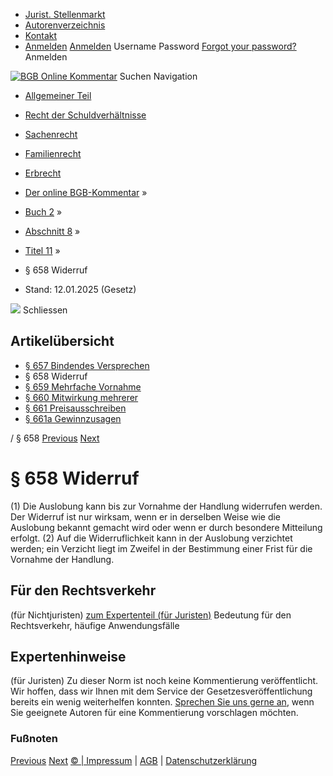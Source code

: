   * [Jurist. Stellenmarkt](https://bgb.kommentar.de/Buch-2/Abschnitt-8/Titel-11/</job-board> "Jurist. Stellenmarkt")
  * [Autorenverzeichnis](https://bgb.kommentar.de/Buch-2/Abschnitt-8/Titel-11/</Autorenverzeichnis> "Autorenverzeichnis")
  * [Kontakt](https://bgb.kommentar.de/Buch-2/Abschnitt-8/Titel-11/</Kontakt>)
  * [Anmelden](https://bgb.kommentar.de/Buch-2/Abschnitt-8/Titel-11/<#login> "show login form") [Anmelden](https://bgb.kommentar.de/Buch-2/Abschnitt-8/Titel-11/<#> "hide login form") Username Password
[Forgot your password?](https://bgb.kommentar.de/Buch-2/Abschnitt-8/Titel-11/</user/forgotpassword>) Anmelden 


[![BGB Online Kommentar](https://bgb.kommentar.de/extension/bgb/design/bgb/images/logo.png)](https://bgb.kommentar.de/Buch-2/Abschnitt-8/Titel-11/</> "BGB Online Kommentar")
Suchen
Navigation
  * [Allgemeiner Teil](https://bgb.kommentar.de/Buch-2/Abschnitt-8/Titel-11/</Buch-1>)
  * [Recht der Schuldverhältnisse](https://bgb.kommentar.de/Buch-2/Abschnitt-8/Titel-11/</Buch-2>)
  * [Sachenrecht](https://bgb.kommentar.de/Buch-2/Abschnitt-8/Titel-11/</Buch-3>)
  * [Familienrecht](https://bgb.kommentar.de/Buch-2/Abschnitt-8/Titel-11/</Buch-4>)
  * [Erbrecht](https://bgb.kommentar.de/Buch-2/Abschnitt-8/Titel-11/</Buch-5>)


  * [Der online BGB-Kommentar](https://bgb.kommentar.de/Buch-2/Abschnitt-8/Titel-11/</>) »
  * [Buch 2](https://bgb.kommentar.de/Buch-2/Abschnitt-8/Titel-11/</Buch-2>) »
  * [Abschnitt 8](https://bgb.kommentar.de/Buch-2/Abschnitt-8/Titel-11/</Buch-2/Abschnitt-8>) »
  * [Titel 11](https://bgb.kommentar.de/Buch-2/Abschnitt-8/Titel-11/</Buch-2/Abschnitt-8/Titel-11>) »
  * § 658 Widerruf 
  * Stand: 12.01.2025 (Gesetz) 


![](https://vg01.met.vgwort.de/na/1c9909529ead4f509072c06d9081a7d5)
Schliessen 
## Artikelübersicht
  * [ § 657 Bindendes Versprechen ](https://bgb.kommentar.de/Buch-2/Abschnitt-8/Titel-11/</Buch-2/Abschnitt-8/Titel-11/Bindendes-Versprechen>)
  * § 658 Widerruf 
  * [ § 659 Mehrfache Vornahme ](https://bgb.kommentar.de/Buch-2/Abschnitt-8/Titel-11/</Buch-2/Abschnitt-8/Titel-11/Mehrfache-Vornahme>)
  * [ § 660 Mitwirkung mehrerer ](https://bgb.kommentar.de/Buch-2/Abschnitt-8/Titel-11/</Buch-2/Abschnitt-8/Titel-11/Mitwirkung-mehrerer>)
  * [ § 661 Preisausschreiben ](https://bgb.kommentar.de/Buch-2/Abschnitt-8/Titel-11/</Buch-2/Abschnitt-8/Titel-11/Preisausschreiben>)
  * [ § 661a Gewinnzusagen ](https://bgb.kommentar.de/Buch-2/Abschnitt-8/Titel-11/</Buch-2/Abschnitt-8/Titel-11/Gewinnzusagen>)


/ § 658 
[Previous](https://bgb.kommentar.de/Buch-2/Abschnitt-8/Titel-11/</Buch-2/Abschnitt-8/Titel-11/Bindendes-Versprechen> "§ 657 Bindendes Versprechen") [Next](https://bgb.kommentar.de/Buch-2/Abschnitt-8/Titel-11/</Buch-2/Abschnitt-8/Titel-11/Mehrfache-Vornahme> "§ 659 Mehrfache Vornahme")
# § 658 Widerruf
(1) Die Auslobung kann bis zur Vornahme der Handlung widerrufen werden. Der Widerruf ist nur wirksam, wenn er in derselben Weise wie die Auslobung bekannt gemacht wird oder wenn er durch besondere Mitteilung erfolgt.
(2) Auf die Widerruflichkeit kann in der Auslobung verzichtet werden; ein Verzicht liegt im Zweifel in der Bestimmung einer Frist für die Vornahme der Handlung.
## Für den Rechtsverkehr 
(für Nichtjuristen)
[zum Expertenteil (für Juristen)](https://bgb.kommentar.de/Buch-2/Abschnitt-8/Titel-11/<#expertenhinweise>)
Bedeutung für den Rechtsverkehr, häufige Anwendungsfälle
## Expertenhinweise
(für Juristen)
Zu dieser Norm ist noch keine Kommentierung veröffentlicht. Wir hoffen, dass wir Ihnen mit dem Service der Gesetzesveröffentlichung bereits ein wenig weiterhelfen konnten. [Sprechen Sie uns gerne an](https://bgb.kommentar.de/Buch-2/Abschnitt-8/Titel-11/</Kontakt>), wenn Sie geeignete Autoren für eine Kommentierung vorschlagen möchten. 
### Fußnoten
[Previous](https://bgb.kommentar.de/Buch-2/Abschnitt-8/Titel-11/</Buch-2/Abschnitt-8/Titel-11/Bindendes-Versprechen> "§ 657 Bindendes Versprechen") [Next](https://bgb.kommentar.de/Buch-2/Abschnitt-8/Titel-11/</Buch-2/Abschnitt-8/Titel-11/Mehrfache-Vornahme> "§ 659 Mehrfache Vornahme")
[© | Impressum](https://bgb.kommentar.de/Buch-2/Abschnitt-8/Titel-11/</Kontakt>) | [AGB](https://bgb.kommentar.de/Buch-2/Abschnitt-8/Titel-11/</AGB>) | [Datenschutzerklärung](https://bgb.kommentar.de/Buch-2/Abschnitt-8/Titel-11/</Datenschutzerklaerung-fuer-Leser>)
